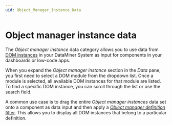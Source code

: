 ```yaml
---
uid: Object_Manager_Instance_Data
---
```


# Object manager instance data

The *Object manager instance* data category allows you to use data from [DOM instances](xref:DomInstance) in your DataMiner System as input for components in your dashboards or low-code apps.

When you expand the *Object manager instance* section in the *Data* pane, you first need to select a DOM module from the dropdown list. Once a module is selected, all available DOM instances for that module are listed. To find a specific DOM instance, you can scroll through the list or use the search field.

A common use case is to drag the entire *Object manager instances* data set onto a component as data input and then apply a [*Object manager definition* filter](xref:Object_Manager_Definition_Data). This allows you to display all DOM instances that belong to a particular definition.
